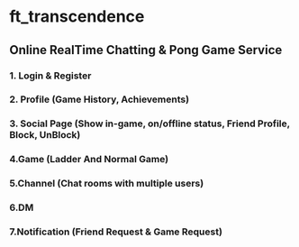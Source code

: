 # ft_transcendence 
## Online RealTime Chatting & Pong Game Service

### 1. Login & Register 

### 2. Profile (Game History, Achievements) 

### 3. Social Page (Show in-game, on/offline status, Friend Profile, Block, UnBlock)
### 4.Game (Ladder And Normal Game)

### 5.Channel (Chat rooms with multiple users)

### 6.DM

### 7.Notification (Friend Request & Game Request)

